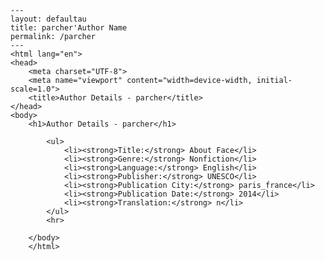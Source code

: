 
    ---
    layout: defaultau
    title: parcher'Author Name 
    permalink: /parcher
    ---
    <html lang="en">
    <head>
        <meta charset="UTF-8">
        <meta name="viewport" content="width=device-width, initial-scale=1.0">
        <title>Author Details - parcher</title>
    </head>
    <body>
        <h1>Author Details - parcher</h1>
        
            <ul>
                <li><strong>Title:</strong> About Face</li>
                <li><strong>Genre:</strong> Nonfiction</li>
                <li><strong>Language:</strong> English</li>
                <li><strong>Publisher:</strong> UNESCO</li>
                <li><strong>Publication City:</strong> paris_france</li>
                <li><strong>Publication Date:</strong> 2014</li>
                <li><strong>Translation:</strong> n</li>
            </ul>
            <hr>
            
        </body>
        </html>
        